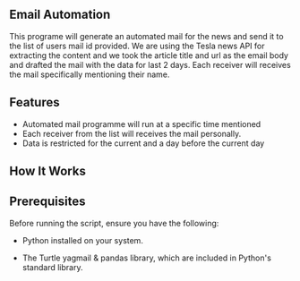 ## Email Automation
This programe will generate an automated mail for the news and send it to the list of users mail id provided. We are using the Tesla news API for extracting the content and we took the article title and url as the email body and drafted the mail with the data for last 2 days. Each receiver will receives the mail specifically mentioning their name.  

## Features
- Automated mail programme will run at a specific time mentioned
- Each receiver from the list will receives the mail personally.
- Data is restricted for the current and a day before the current day

## How It Works


## Prerequisites
Before running the script, ensure you have the following:

- Python installed on your system.

- The Turtle yagmail & pandas library, which are included in Python's standard library.
